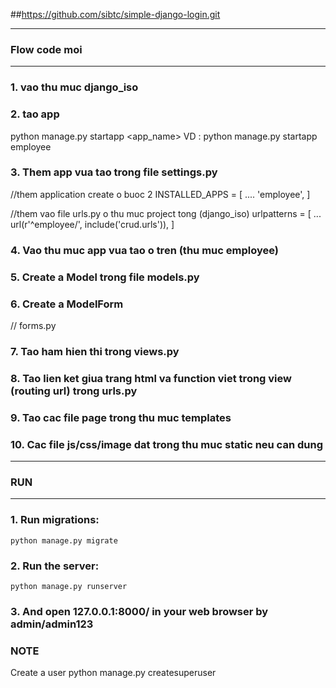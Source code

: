 ##https://github.com/sibtc/simple-django-login.git

---------------------------------------------------------------
### Flow code moi
---------------------------------------------------------------
### 1. vao thu muc django_iso
### 2. tao app
python manage.py startapp <app_name>
VD : 	python manage.py startapp employee  
### 3. Them app vua tao trong file settings.py
//them application create o buoc 2
INSTALLED_APPS = [
    ....
    'employee',
]

//them vao file urls.py o thu muc project tong (django_iso)
urlpatterns = [
	...
    url(r'^employee/', include('crud.urls')),
]

### 4. Vao thu muc app vua tao o tren (thu muc employee)
### 5. Create a Model trong file models.py
### 6. Create a ModelForm
// forms.py
### 7. Tao ham hien thi trong views.py
### 8. Tao lien ket giua trang html va function viet trong view (routing url) trong urls.py
### 9. Tao cac file page trong thu muc templates
### 10. Cac file js/css/image dat trong thu muc static neu can dung


------------------------------------------------------------------
### RUN
------------------------------------------------------------------

### 1. Run migrations:
    python manage.py migrate

### 2. Run the server:
    python manage.py runserver

### 3. And open 127.0.0.1:8000/ in your web browser by admin/admin123

### NOTE
 Create a user 
    python manage.py createsuperuser